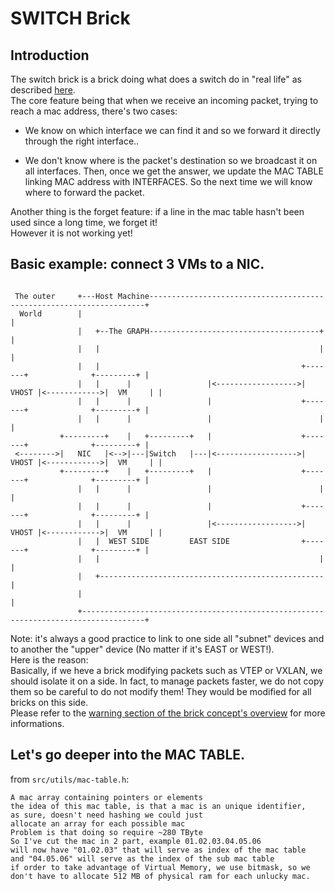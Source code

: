 # SWITCH Brick

## Introduction

The switch brick is a brick doing what does a switch do in "real life" as described [here](https://en.wikipedia.org/wiki/Network_switch).<br>
The core feature being that when we receive an incoming packet, trying to reach a mac address, there's two cases:

* We know on which interface we can find it and so we forward it directly through the right interface..

* We don't know where is the packet's destination so we broadcast it on all interfaces. Then, once we get the answer, we update the MAC TABLE linking MAC address with INTERFACES. So the next time we will know where to forward the packet.

Another thing is the forget feature: if a line in the mac table hasn't been used since a long time, we forget it!<br>
However it is not working yet!

## Basic example: connect 3 VMs to a NIC.

```

 The outer     +---Host Machine---------------------------------------------------------------------+
  World        |                                                                                    |
               |   +--The GRAPH--------------------------------------+                              |
               |   |                                                 |                              |
               |   |                                             +-------+              +---------+ |
               |   |      |                 |<------------------>| VHOST |<------------>|  VM     | |
               |   |      |                 |                    +-------+              +---------+ |
               |   |      |                 |                        |                              |
           +---------+    |   +---------+   |                    +-------+              +---------+ |
 <-------->|   NIC   |<-->|---|Switch   |---|<------------------>| VHOST |<------------>|  VM     | |
           +---------+    |   +---------+   |                    +-------+              +---------+ |
               |   |      |                 |                        |                              |
               |   |      |                 |                    +-------+              +---------+ |
               |   |      |                 |<------------------>| VHOST |<------------>|  VM     | |
               |   |  WEST SIDE         EAST SIDE                +-------+              +---------+ |
               |   |                                                 |                              |
               |   +--------------------------------------------------                              |
               |                                                                                    |
               +------------------------------------------------------------------------------------+
```

Note: it's always a good practice to link to one side all "subnet" devices and to another the "upper" device (No matter if it's EAST or WEST!).<br>
Here is the reason:<br>
Basically, if we heve a brick modifying packets such as VTEP or VXLAN, we should isolate it on a side. In fact, to manage packets faster, we do not copy them so be careful to do not modify them! They would be modified for all bricks on this side.<br>
Please refer to the [warning section of the brick concept's overview](BRICK_CONCEPT.md) for more informations.

## Let's go deeper into the MAC TABLE.

from `src/utils/mac-table.h`:
```
A mac array containing pointers or elements
the idea of this mac table, is that a mac is an unique identifier,
as sure, doesn't need hashing we could just
allocate an array for each possible mac
Problem is that doing so require ~280 TByte
So I've cut the mac in 2 part, example 01.02.03.04.05.06
will now have "01.02.03" that will serve as index of the mac table
and "04.05.06" will serve as the index of the sub mac table
if order to take advantage of Virtual Memory, we use bitmask, so we
don't have to allocate 512 MB of physical ram for each unlucky mac.

```

